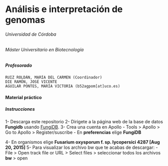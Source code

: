 # **Análisis e interpretación de genomas**

###### Universidad de Córdoba 

###### Máster Universitario en Biotecnología


##### **Profesorado**
	RUIZ ROLDÁN, MARÍA DEL CARMEN (Coordinador)
	DIE RAMÓN, JOSÉ VICENTE
	AGUILAR PONTES, MARÍA VICTORIA (b52agpom[at]uco.es)

#### Material práctico 

##### **Instrucciones**
1- Descarga este repositorio
2- Dirigete a la página web de la base de datos **Fungidb** usando [FungiDB](https://fungidb.org/fungidb/app). 
3- Crea una cuenta en Apollo 
	- Tools > Apollo > Go to Apollo > Register/suscribe
	- En **preferencias** elige **FungiDB**

4- En organismos elige **Fusarium oxysporum f. sp. lycopersici 4287 [Aug 20, 2015]**
5- Para visualizar los archivo bw que te acabas de descargar:
	-File > Open track file or URL > Select files > seleccionar todos los archivos **bw** > open
	

